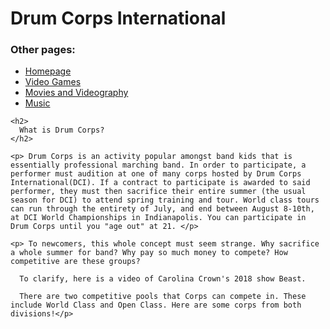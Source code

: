 
<html>
  <h1>
    Drum Corps International
  </h1>
  <body>
    <h3>
      Other pages:
    </h3>
    <ul>
      <li><a href="README.md">Homepage</a></li>
      <li><a href="Video_Games.md">Video Games</a></li>
      <li><a href="Movies.md">Movies and Videography</a></li>
      <li><a href="Music.md">Music</a></li>   
    </ul>
  
    <h2>
      What is Drum Corps?
    </h2>
    
    <p> Drum Corps is an activity popular amongst band kids that is essentially professional marching band. In order to participate, a performer must audition at one of many corps hosted by Drum Corps International(DCI). If a contract to participate is awarded to said performer, they must then sacrifice their entire summer (the usual season for DCI) to attend spring training and tour. World class tours can run through the entirety of July, and end between August 8-10th, at DCI World Championships in Indianapolis. You can participate in Drum Corps until you "age out" at 21. </p>
    
    <p> To newcomers, this whole concept must seem strange. Why sacrifice a whole summer for band? Why pay so much money to compete? How competitive are these groups?

      To clarify, here is a video of Carolina Crown's 2018 show Beast.
      
      There are two competitive pools that Corps can compete in. These include World Class and Open Class. Here are some corps from both divisions!</p>
  
  
  

